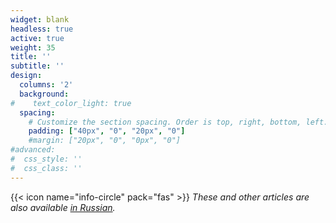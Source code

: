 ```yaml
---
widget: blank
headless: true
active: true
weight: 35
title: ''
subtitle: ''
design:
  columns: '2'
  background:
#    text_color_light: true
  spacing:
    # Customize the section spacing. Order is top, right, bottom, left.
    padding: ["40px", "0", "20px", "0"]
    #margin: ["20px", "0", "0px", "0"]
#advanced:
#  css_style: ''
#  css_class: ''
---
```

{{< icon name="info-circle" pack="fas" >}} *These and other articles are also available [in Russian](/post/).*

